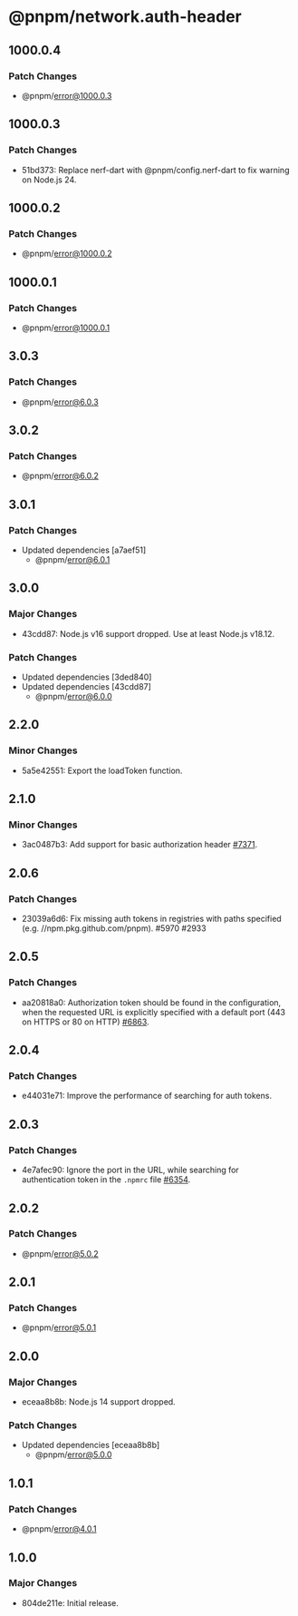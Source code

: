 # @pnpm/network.auth-header

## 1000.0.4

### Patch Changes

- @pnpm/error@1000.0.3

## 1000.0.3

### Patch Changes

- 51bd373: Replace nerf-dart with @pnpm/config.nerf-dart to fix warning on Node.js 24.

## 1000.0.2

### Patch Changes

- @pnpm/error@1000.0.2

## 1000.0.1

### Patch Changes

- @pnpm/error@1000.0.1

## 3.0.3

### Patch Changes

- @pnpm/error@6.0.3

## 3.0.2

### Patch Changes

- @pnpm/error@6.0.2

## 3.0.1

### Patch Changes

- Updated dependencies [a7aef51]
  - @pnpm/error@6.0.1

## 3.0.0

### Major Changes

- 43cdd87: Node.js v16 support dropped. Use at least Node.js v18.12.

### Patch Changes

- Updated dependencies [3ded840]
- Updated dependencies [43cdd87]
  - @pnpm/error@6.0.0

## 2.2.0

### Minor Changes

- 5a5e42551: Export the loadToken function.

## 2.1.0

### Minor Changes

- 3ac0487b3: Add support for basic authorization header [#7371](https://github.com/pnpm/pnpm/issues/7371).

## 2.0.6

### Patch Changes

- 23039a6d6: Fix missing auth tokens in registries with paths specified (e.g. //npm.pkg.github.com/pnpm). #5970 #2933

## 2.0.5

### Patch Changes

- aa20818a0: Authorization token should be found in the configuration, when the requested URL is explicitly specified with a default port (443 on HTTPS or 80 on HTTP) [#6863](https://github.com/pnpm/pnpm/pull/6864).

## 2.0.4

### Patch Changes

- e44031e71: Improve the performance of searching for auth tokens.

## 2.0.3

### Patch Changes

- 4e7afec90: Ignore the port in the URL, while searching for authentication token in the `.npmrc` file [#6354](https://github.com/pnpm/pnpm/issues/6354).

## 2.0.2

### Patch Changes

- @pnpm/error@5.0.2

## 2.0.1

### Patch Changes

- @pnpm/error@5.0.1

## 2.0.0

### Major Changes

- eceaa8b8b: Node.js 14 support dropped.

### Patch Changes

- Updated dependencies [eceaa8b8b]
  - @pnpm/error@5.0.0

## 1.0.1

### Patch Changes

- @pnpm/error@4.0.1

## 1.0.0

### Major Changes

- 804de211e: Initial release.

